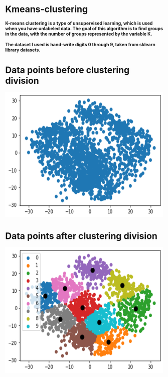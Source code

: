 # Kmeans-clustering
<b>
K-means clustering is a type of unsupervised learning, which is used when you have unlabeled data. The goal of this algorithm is to find groups in the data, with the number of groups represented by the variable K.
<br><br>
The dataset I used is hand-write digits 0 through 9, taken from sklearn library datasets.<b>
  
# Data points before clustering division
<img src="images/before.png" style=widht:400px height=400px>
  
# Data points after clustering division
  <img src="images/after.png" style=widht:400px height=400px>
